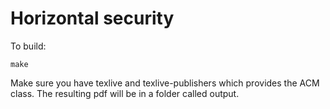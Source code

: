 # Horizontal security

To build:

```
make
```

Make sure you have texlive and texlive-publishers which provides the ACM class. The resulting pdf will be in a folder called output.
